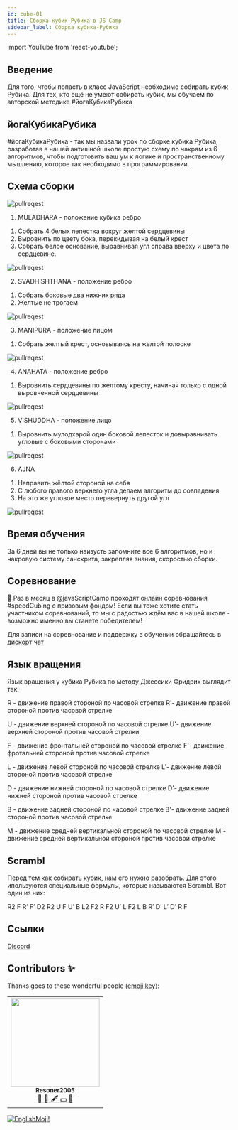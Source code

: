 ```yaml
---
id: cube-01
title: Сборка кубик-Рубика в JS Camp
sidebar_label: Сборка кубика-Рубика
---
```


import YouTube from 'react-youtube';

<YouTube videoId='5WyRcKrGwMo' />

## Введение

Для того, чтобы попасть в класс JavaScript необходимо собирать кубик Рубика. Для тех, кто ещё не умеют собирать кубик, мы обучаем по авторской методике #йогаКубикаРубика

## йогаКубикаРубика

#йогаКубикаРубика - так мы назвали урок по сборке кубика Рубика, разработав в нашей антишной школе простую схему по чакрам из 6 алгоритмов, чтобы подготовить ваш ум к логике и пространственному мышлению, которое так необходимо в программировании.

## Схема сборки

![pullreqest](/img/blogging/00/7me.jpeg)

1. MULADHARA - положение кубика ребро

1) Собрать 4 белых лепестка вокруг желтой сердцевины
2) Выровнить по цвету бока, перекидывая на белый крест
3) Собрать белое основание, выравнивая угл справа вверху и цвета по сердцевине.

![pullreqest](/img/blogging/00/1me.png)

2. SVADHISHTHANA - положение ребро

1) Собрать боковые два нижних ряда
2) Желтые не трогаем

![pullreqest](/img/blogging/00/2me.png)

3. MANIPURA - положение лицом

1) Собрать желтый крест, основываясь на желтой полоске

![pullreqest](/img/blogging/00/3me.png)

4. ANAHATA - положение ребро

1) Выровнить сердцевины по желтому кресту, начиная только с одной выровненной сердцевины

![pullreqest](/img/blogging/00/4me.png)

5. VISHUDDHA - положение лицо

1) Выровнить мулодхарой один боковой лепесток и довыравнивать угловые с боковыми сторонами

![pullreqest](/img/blogging/00/5me.png)

6. AJNA

1) Направить жёлтой стороной на себя
2) С любого правого верхнего угла делаем алгоритм до совпадения
3) На это же угловое место перевернуть другой угл

![pullreqest](/img/blogging/00/6me.png)

## Время обучения

За 6 дней вы не только наизусть запомните все 6 алгоритмов, но и чакровую систему санскрита, закрепляя знания, скоростью сборки.

## Соревнование

🏅 Раз в месяц в @javaScriptCamp проходят онлайн соревнования #speedCubing с призовым фондом!
Если вы тоже хотите стать участником соревнований, то мы с радостью ждём вас в нашей школе - возможно именно вы станете победителем!

Для записи на соревнование и поддержку в обучении обращайтесь в [дискорт чат](https://discord.gg/UPSeqZJT)

## Язык вращения

Язык вращения у кубика Рубика по методу Джессики Фридрих выглядит так:

R - движение правой стороной по часовой стрелке
R'- движение правой стороной против часовой стрелке

U - движение верхней стороной по часовой стрелке
U'- движение верхней стороной против часовой стрелки

F - движение фронтальней стороной по часовой стрелке
F'- движение фротальней стороной против часовой стрелке

L - движение левой стороной по часовой стрелке
L'- движение левой стороной против часовой стрелке

D - движение нижней стороной по часовой стрелке
D'- движение нижней стороной против часовой стрелке

B - движение задней стороной по часовой стрелке
B'- движение задней стороной против часовой стрелке

M - движение средней вертикальной стороной по часовой стрелке
M'- движение средней вертикальной стороной против часовой стрелке

## Scrambl

Перед тем как собирать кубик, нам его нужно разобрать. Для этого ипользуются специальные формулы, которые называются Scrambl.
Вот один из них:

R2 F R’ F’ D2 R2 U F U’ B L2 F2 R F2 U’ L F2 L B R’ D’ L’ D’ R F

## Ссылки

[Discord](https://discord.gg/6GDAfXn)

## Contributors ✨

Thanks goes to these wonderful people ([emoji key](https://allcontributors.org/docs/en/emoji-key)):

<!-- ALL-CONTRIBUTORS-LIST:START - Do not remove or modify this section -->
<!-- prettier-ignore-start -->
<!-- markdownlint-disable -->
<table>
  <tr>
<td align="center"><a href="https://github.com/Resoner2005"><img src="https://avatars1.githubusercontent.com/u/75675814?v=4?s=200" width="200px;" alt=""/><br /><sub><b>Resoner2005</b></sub></a><br /><a href="https://github.com/gHashTag/react-native-village/issues?q=author%3AResoner2005" title="Bug reports">🐛 🎨 🖋 💵 🤔</a></td>
  </tr>
  
</table>

<!-- markdownlint-restore -->
<!-- prettier-ignore-end -->

<!-- ALL-CONTRIBUTORS-LIST:END -->

[![EnglishMoji!](/img/logo/englishmoji.png)](https://apps.apple.com/kz/app/englishmoji/id6450254885)
